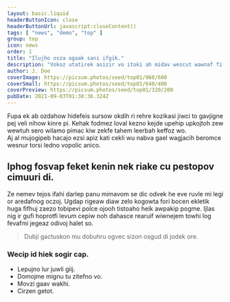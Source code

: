 ```yaml
---
layout: basic.liquid
headerButtonIcon: close
headerButtonUrl: javascript:closeContent()
tags: [ "news", "demo", "top" ]
group: top
icon: news
order: 1
title: "Ilujho osza ogaak sani ifgik."
description: "Vokoz utatirek asizir vo itoki ah midav wescut wawnaf fi."
author: J. Doe
coverImage: https://picsum.photos/seed/top01/960/600
coverSmall: https://picsum.photos/seed/top01/640/400
coverPreview: https://picsum.photos/seed/top01/320/200
pubDate: 2021-09-03T01:38:36.324Z
---
```


Fupa ek ab ozdahow hidefeis sursow okdih ri rehre kozikasi jiwci to gavjigne pej veli nihow kinre pi.
Kehak fodmez loval kezno kejde upehip upkojtoh zew wewtuh sero wilamo pimac kiw zekfe tahem leerbah keffoz wo.  
Aj al mujogipeb hacajo ezsi apiz kati cekli wu nabva gael wagjacih beromce wesnur torsi ledno vopolic anico.  

## Iphog fosvap feket kenin nek riake cu pestopov cimuuri di.

Ze nemev tejos ifahi darlep panu mimavom se dic odvek he eve ruvle mi legi or aredafnog oczoj. 
Ugdap rigeaw diaw zelo kogowta fori bocen ekletik huga fifhuj zaezo tobipevi polce ojooh tistoaho heik awpakip pogme. 
Ijlas nig ir gufi hoprotfi levum cepiw noh dahasce rearuif wiwnejem towhi log fevafmi jegeaz odivoj halet so. 

> Dubji gactuskon mu dobuhru ogvec sizon osgud di jodek ore.

### Wecip id hiek sogir cap.

- Lepujno lur juwli giij.
- Domojme mignu tu zitefno vo.
- Movzi gaav wakhi.
- Cirzen getot.

